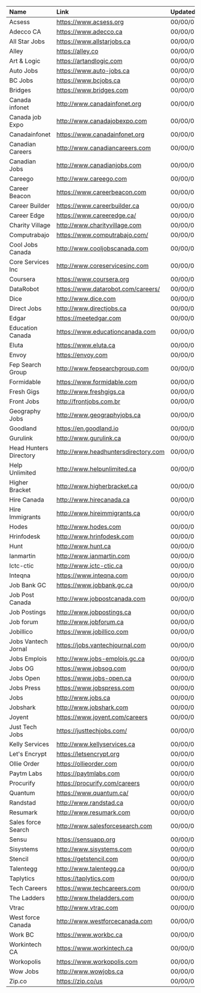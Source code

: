 | Name                   | Link                                | Updated    |
| :--------------------- | :---------------------------------- | :--------- |
| Acsess                 | https://www.acsess.org              | 00/00/0000 |
| Adecco CA              | https://www.adecco.ca               | 00/00/0000 |
| All Star Jobs          | https://www.allstarjobs.ca          | 00/00/0000 |
| Alley                  | https://alley.co                    | 00/00/0000 |
| Art & Logic            | https://artandlogic.com             | 00/00/0000 |
| Auto Jobs              | https://www.auto-jobs.ca            | 00/00/0000 |
| BC Jobs                | https://www.bcjobs.ca               | 00/00/0000 |
| Bridges                | https://www.bridges.com             | 00/00/0000 |
| Canada infonet         | http://www.canadainfonet.org        | 00/00/0000 |
| Canada job Expo        | http://www.canadajobexpo.com        | 00/00/0000 |
| Canadainfonet          | https://www.canadainfonet.org       | 00/00/0000 |
| Canadian Careers       | http://www.canadiancareers.com      | 00/00/0000 |
| Canadian Jobs          | http://www.canadianjobs.com         | 00/00/0000 |
| Careego                | http://www.careego.com              | 00/00/0000 |
| Career Beacon          | https://www.careerbeacon.com        | 00/00/0000 |
| Career Builder         | https://www.careerbuilder.ca        | 00/00/0000 |
| Career Edge            | https://www.careeredge.ca/          | 00/00/0000 |
| Charity Village        | http://www.charityvillage.com       | 00/00/0000 |
| Computrabajo           | https://www.computrabajo.com/       | 00/00/0000 |
| Cool Jobs Canada       | http://www.cooljobscanada.com       | 00/00/0000 |
| Core Services Inc      | http://www.coreservicesinc.com      | 00/00/0000 |
| Coursera               | https://www.coursera.org            | 00/00/0000 |
| DataRobot              | https://www.datarobot.com/careers/  | 00/00/0000 |
| Dice                   | http://www.dice.com                 | 00/00/0000 |
| Direct Jobs            | http://www.directjobs.ca            | 00/00/0000 |
| Edgar                  | https://meetedgar.com               | 00/00/0000 |
| Education Canada       | https://www.educationcanada.com     | 00/00/0000 |
| Eluta                  | https://www.eluta.ca                | 00/00/0000 |
| Envoy                  | https://envoy.com                   | 00/00/0000 |
| Fep Search Group       | http://www.fepsearchgroup.com       | 00/00/0000 |
| Formidable             | https://www.formidable.com          | 00/00/0000 |
| Fresh Gigs             | http://www.freshgigs.ca             | 00/00/0000 |
| Front Jobs             | http://frontjobs.com.br             | 00/00/0000 |
| Geography Jobs         | http://www.geographyjobs.ca         | 00/00/0000 |
| Goodland               | https://en.goodland.io              | 00/00/0000 |
| Gurulink               | http://www.gurulink.ca              | 00/00/0000 |
| Head Hunters Directory | http://www.headhuntersdirectory.com | 00/00/0000 |
| Help Unlimited         | http://www.helpunlimited.ca         | 00/00/0000 |
| Higher Bracket         | http://www.higherbracket.ca         | 00/00/0000 |
| Hire Canada            | http://www.hirecanada.ca            | 00/00/0000 |
| Hire Immigrants        | http://www.hireimmigrants.ca        | 00/00/0000 |
| Hodes                  | http://www.hodes.com                | 00/00/0000 |
| Hrinfodesk             | http://www.hrinfodesk.com           | 00/00/0000 |
| Hunt                   | http://www.hunt.ca                  | 00/00/0000 |
| Ianmartin              | http://www.ianmartin.com            | 00/00/0000 |
| Ictc-ctic              | http://www.ictc-ctic.ca             | 00/00/0000 |
| Inteqna                | https://www.inteqna.com             | 00/00/0000 |
| Job Bank GC            | https://www.jobbank.gc.ca           | 00/00/0000 |
| Job Post Canada        | http://www.jobpostcanada.com        | 00/00/0000 |
| Job Postings           | http://www.jobpostings.ca           | 00/00/0000 |
| Job forum              | http://www.jobforum.ca              | 00/00/0000 |
| Jobillico              | https://www.jobillico.com           | 00/00/0000 |
| Jobs Vantech Jornal    | https://jobs.vantechjournal.com     | 00/00/0000 |
| Jobs Emplois           | http://www.jobs-emplois.gc.ca       | 00/00/0000 |
| Jobs OG                | https://www.jobsog.com              | 00/00/0000 |
| Jobs Open              | https://www.jobs-open.ca            | 00/00/0000 |
| Jobs Press             | https://www.jobspress.com           | 00/00/0000 |
| Jobs                   | http://www.jobs.ca                  | 00/00/0000 |
| Jobshark               | http://www.jobshark.com             | 00/00/0000 |
| Joyent                 | https://www.joyent.com/careers      | 00/00/0000 |
| Just Tech Jobs         | https://justtechjobs.com/           | 00/00/0000 |
| Kelly Services         | http://www.kellyservices.ca         | 00/00/0000 |
| Let's Encrypt          | https://letsencrypt.org             | 00/00/0000 |
| Ollie Order            | https://ollieorder.com              | 00/00/0000 |
| Paytm Labs             | https://paytmlabs.com               | 00/00/0000 |
| Procurify              | https://procurify.com/careers       | 00/00/0000 |
| Quantum                | https://www.quantum.ca/             | 00/00/0000 |
| Randstad               | http://www.randstad.ca              | 00/00/0000 |
| Resumark               | http://www.resumark.com             | 00/00/0000 |
| Sales force Search     | http://www.salesforcesearch.com     | 00/00/0000 |
| Sensu                  | https://sensuapp.org                | 00/00/0000 |
| Sisystems              | http://www.sisystems.com            | 00/00/0000 |
| Stencil                | https://getstencil.com              | 00/00/0000 |
| Talentegg              | http://www.talentegg.ca             | 00/00/0000 |
| Taplytics              | https://taplytics.com               | 00/00/0000 |
| Tech Careers           | https://www.techcareers.com         | 00/00/0000 |
| The Ladders            | http://www.theladders.com           | 00/00/0000 |
| Vtrac                  | http://www.vtrac.com                | 00/00/0000 |
| West force Canada      | http://www.westforcecanada.com      | 00/00/0000 |
| Work BC                | https://www.workbc.ca               | 00/00/0000 |
| Workintech CA          | https://www.workintech.ca           | 00/00/0000 |
| Workopolis             | https://www.workopolis.com          | 00/00/0000 |
| Wow Jobs               | http://www.wowjobs.ca               | 00/00/0000 |
| Zip.co                 | https://zip.co/us                   | 00/00/0000 |
